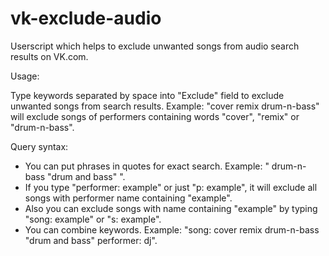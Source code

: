 vk-exclude-audio
================

Userscript which helps to exclude unwanted songs from audio search results on VK.com.

Usage:

Type keywords separated by space into "Exclude" field to exclude unwanted songs from search results.
Example: "cover remix drum-n-bass" will exclude songs of performers containing words "cover", "remix" or "drum-n-bass".

Query syntax:
* You can put phrases in quotes for exact search. Example: " drum-n-bass "drum and bass" ".
* If you type "performer: example" or just "p: example", it will exclude all songs with performer name containing "example".
* Also you can exclude songs with name containing "example" by typing "song: example" or "s: example".
* You can combine keywords. Example: "song: cover remix drum-n-bass "drum and bass" performer: dj".
